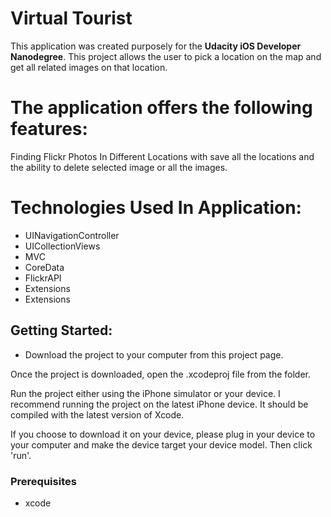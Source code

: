 # Virtual Tourist

This application was created purposely for the **Udacity iOS Developer Nanodegree**. This project allows the user to pick a location on the map and get all related images on that location.

# The application offers the following features:


Finding Flickr Photos In Different Locations with save all the locations and the ability to delete selected image or all the images.

# Technologies Used In Application:

- UINavigationController
- UICollectionViews
- MVC
- CoreData
- FlickrAPI
- Extensions
- Extensions


## Getting Started:



- Download the project to your computer from this project page.

Once the project is downloaded, open the .xcodeproj file from the
folder.

Run the project either using the iPhone simulator or your device. I
recommend running the project on the latest iPhone device. It should
be compiled with the latest version of Xcode.

If you choose to download it on your device, please plug in your
device to your computer and make the device target your device model.
Then click 'run'.





### Prerequisites
- xcode




